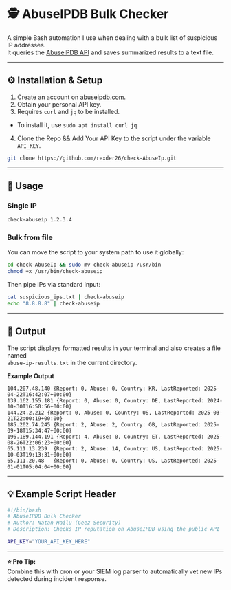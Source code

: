 # 🕵️ AbuseIPDB Bulk Checker

A simple Bash automation I use when dealing with a bulk list of suspicious IP addresses.  
It queries the [AbuseIPDB API](https://www.abuseipdb.com/) and saves summarized results to a text file.

---

## ⚙️ Installation & Setup

1. Create an account on [abuseipdb.com](https://www.abuseipdb.com/).  
2. Obtain your personal API key.  
3. Requires `curl` and `jq` to be installed.
  - To install it, use `sudo apt install curl jq` 
4. Clone the Repo && Add Your API Key to the script under the variable `API_KEY`.
  ```bash
  git clone https://github.com/rexder26/check-AbuseIp.git
  ```

---

## 🧠 Usage

### Single IP
```bash
check-abuseip 1.2.3.4
```

### Bulk from file
You can move the script to your system path to use it globally:
```bash
cd check-AbuseIp && sudo mv check-abuseip /usr/bin
chmod +x /usr/bin/check-abuseip
```

Then pipe IPs via standard input:
```bash
cat suspicious_ips.txt | check-abuseip
echo "8.8.8.8" | check-abuseip
```

---

## 📄 Output

The script displays formatted results in your terminal and also creates a file named  
`abuse-ip-results.txt` in the current directory.

**Example Output**
```
104.207.48.140 {Report: 0, Abuse: 0, Country: KR, LastReported: 2025-04-22T16:42:07+00:00}
139.162.155.181 {Report: 0, Abuse: 0, Country: DE, LastReported: 2024-10-30T16:50:56+00:00}
144.24.2.212 {Report: 0, Abuse: 0, Country: US, LastReported: 2025-03-21T22:00:19+00:00}
185.202.74.245 {Report: 2, Abuse: 2, Country: GB, LastReported: 2025-09-18T15:34:47+00:00}
196.189.144.191 {Report: 4, Abuse: 0, Country: ET, LastReported: 2025-08-26T22:06:23+00:00}
65.111.13.239  {Report: 2, Abuse: 14, Country: US, LastReported: 2025-10-03T19:13:31+00:00}
65.111.20.48   {Report: 0, Abuse: 0, Country: US, LastReported: 2025-01-01T05:04:04+00:00}
```

---

## 💡 Example Script Header

```bash
#!/bin/bash
# AbuseIPDB Bulk Checker
# Author: Natan Hailu (Geez Security)
# Description: Checks IP reputation on AbuseIPDB using the public API

API_KEY="YOUR_API_KEY_HERE"
```

---

**⭐ Pro Tip:**  
Combine this with cron or your SIEM log parser to automatically vet new IPs detected during incident response.
